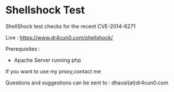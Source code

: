 Shellshock Test
==========

ShellShock test checks for the recent CVE-2014-6271

Live : https://www.dr4cun0.com/shellshock/

Prerequisites :

* Apache Server running php

If you want to use my proxy,contact me

Questions and suggestions can be sent to : dhaval(at)dr4cun0.com

